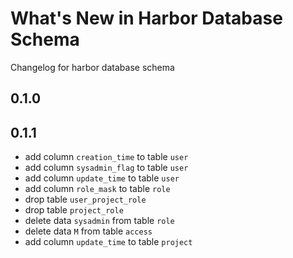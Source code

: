 # What's New in Harbor Database Schema
Changelog for harbor database schema

## 0.1.0

## 0.1.1

  - add column `creation_time` to table `user`
  - add column `sysadmin_flag` to table `user`
  - add column `update_time` to table `user`
  - add column `role_mask` to table `role`
  - drop table `user_project_role`
  - drop table `project_role`
  - delete data `sysadmin` from table `role`
  - delete data `M` from table `access`
  - add column `update_time` to table `project`
